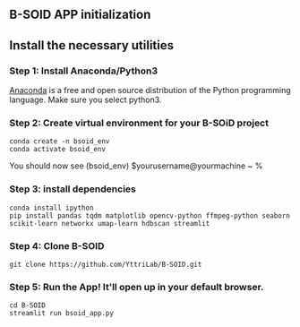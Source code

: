 ## B-SOID APP initialization

## Install the necessary utilities 
### Step 1: Install Anaconda/Python3
[Anaconda](https://www.anaconda.com/) is a free and open source distribution of the Python programming language. 
Make sure you select python3.
### Step 2: Create virtual environment for your B-SOiD project
```
conda create -n bsoid_env
conda activate bsoid_env
```
You should now see (bsoid_env) $yourusername@yourmachine ~ %

### Step 3: install dependencies
```
conda install ipython 
pip install pandas tqdm matplotlib opencv-python ffmpeg-python seaborn scikit-learn networkx umap-learn hdbscan streamlit
```

### Step 4: Clone B-SOID
```
git clone https://github.com/YttriLab/B-SOID.git
```

### Step 5: Run the App! It'll open up in your default browser.
```
cd B-SOID
streamlit run bsoid_app.py
```
